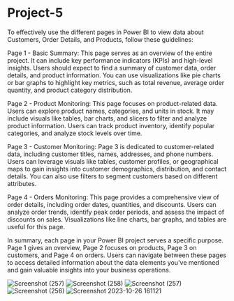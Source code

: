 # Project-5
To effectively use the different pages in Power BI to view data about Customers, Order Details, and Products, follow these guidelines:

Page 1 - Basic Summary:
This page serves as an overview of the entire project. It can include key performance indicators (KPIs) and high-level insights. Users should expect to find a summary of customer data, order details, and product information. You can use visualizations like pie charts or bar graphs to highlight key metrics, such as total revenue, average order quantity, and product category distribution.

Page 2 - Product Monitoring:
This page focuses on product-related data. Users can explore product names, categories, and units in stock. It may include visuals like tables, bar charts, and slicers to filter and analyze product information. Users can track product inventory, identify popular categories, and analyze stock levels over time.

Page 3 - Customer Monitoring:
Page 3 is dedicated to customer-related data, including customer titles, names, addresses, and phone numbers. Users can leverage visuals like tables, customer profiles, or geographical maps to gain insights into customer demographics, distribution, and contact details. You can also use filters to segment customers based on different attributes.

Page 4 - Orders Monitoring:
This page provides a comprehensive view of order details, including order dates, quantities, and discounts. Users can analyze order trends, identify peak order periods, and assess the impact of discounts on sales. Visualizations like line charts, bar graphs, and tables are useful for this page.

In summary, each page in your Power BI project serves a specific purpose. Page 1 gives an overview, Page 2 focuses on products, Page 3 on customers, and Page 4 on orders. Users can navigate between these pages to access detailed information about the data elements you've mentioned and gain valuable insights into your business operations.

![Screenshot (257)](https://github.com/denzel123ohyes/Project-5/assets/112159975/f910be1b-2cc1-4deb-856b-a9fce1762c37)
![Screenshot (258)](https://github.com/denzel123ohyes/Project-5/assets/112159975/9a3c20bc-8117-4022-8600-a9e340399fa8)
![Screenshot (257)](https://github.com/denzel123ohyes/Project-5/assets/112159975/8dcceebd-3b0a-4059-bd0e-1db069c0e66f)
![Screenshot (256)](https://github.com/denzel123ohyes/Project-5/assets/112159975/883a0e7b-fdf3-4089-a84e-2498f69cfc79)
![Screenshot 2023-10-26 161121](https://github.com/denzel123ohyes/Project-5/assets/112159975/75f9f8e3-1c5c-42a8-a319-128d0f194e56)


